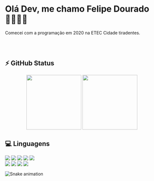 # Olá Dev, me chamo Felipe Dourado👨🏻‍💻🤙

<p>Comecei com a programação em 2020 na ETEC Cidade tiradentes.</p>
<br/>

<br/>

## ⚡️ GitHub Status
<div align="center" float="left">
 <img height="180em" src="https://github-readme-stats.vercel.app/api?username=Felipis&show_icons=true&theme=material-palenight">
 <img height="180em" src="https://github-readme-stats.vercel.app/api/top-langs/?username=Felipis&layout=compact&langs_count=7&theme=dracula"/>
 
 <br/>
 </div>
 
 ## 💻 Linguagens
 <div float="left">
 <img src="https://img.shields.io/badge/HTML5-E34F26?style=for-the-badge&logo=html5&logoColor=white">
 <img src="https://img.shields.io/badge/CSS3-1572B6?style=for-the-badge&logo=css3&logoColor=white">
 <img src="https://img.shields.io/badge/JavaScript-323330?style=for-the-badge&logo=javascript&logoColor=F7DF1E">
 <img src="https://img.shields.io/badge/Java-ED8B00?style=for-the-badge&logo=java&logoColor=white">
 <img src="https://img.shields.io/badge/PHP-777BB4?style=for-the-badge&logo=php&logoColor=white"> <br/>
 <img src="https://img.shields.io/badge/MySQL-005C84?style=for-the-badge&logo=mysql&logoColor=white">
 <img src="https://img.shields.io/badge/Node.js-339933?style=for-the-badge&logo=nodedotjs&logoColor=white">
 <img src="https://img.shields.io/badge/React-20232A?style=for-the-badge&logo=react&logoColor=61DAFB">
 <img src="https://img.shields.io/badge/React_Native-20232A?style=for-the-badge&logo=react&logoColor=61DAFB">
 </div>
 
  ![Snake animation](https://github.com/Felipis/Felipis/blob/output/github-contribution-grid-snake.svg)
 
 
